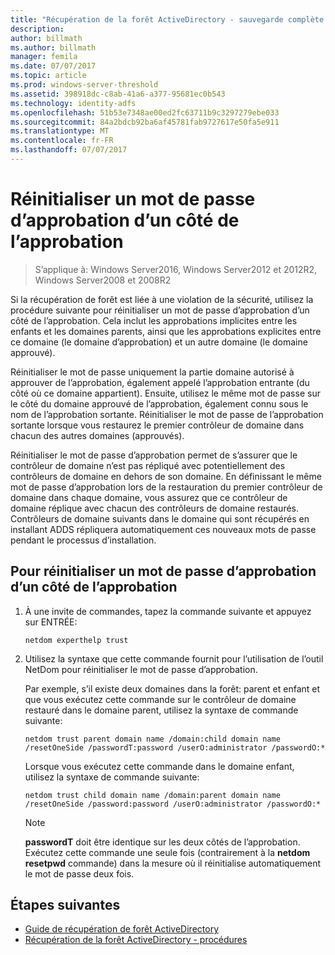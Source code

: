 ```yaml
---
title: "Récupération de la forêt ActiveDirectory - sauvegarde complète du serveur."
description: 
author: billmath
ms.author: billmath
manager: femila
ms.date: 07/07/2017
ms.topic: article
ms.prod: windows-server-threshold
ms.assetid: 398918dc-c8ab-41a6-a377-95681ec0b543
ms.technology: identity-adfs
ms.openlocfilehash: 51b53e7348ae00ed2fc63711b9c3297279ebe033
ms.sourcegitcommit: 84a2bdcb92ba6af45781fab9727617e50fa5e911
ms.translationtype: MT
ms.contentlocale: fr-FR
ms.lasthandoff: 07/07/2017
---
```

# <a name="resetting-a-trust-password-on-one-side-of-the-trust"></a>Réinitialiser un mot de passe d’approbation d’un côté de l’approbation  

>S’applique à: Windows Server2016, Windows Server2012 et 2012R2, Windows Server2008 et 2008R2

 Si la récupération de forêt est liée à une violation de la sécurité, utilisez la procédure suivante pour réinitialiser un mot de passe d’approbation d’un côté de l’approbation. Cela inclut les approbations implicites entre les enfants et les domaines parents, ainsi que les approbations explicites entre ce domaine (le domaine d’approbation) et un autre domaine (le domaine approuvé).  
  
 Réinitialiser le mot de passe uniquement la partie domaine autorisé à approuver de l’approbation, également appelé l’approbation entrante (du côté où ce domaine appartient). Ensuite, utilisez le même mot de passe sur le côté du domaine approuvé de l’approbation, également connu sous le nom de l’approbation sortante. Réinitialiser le mot de passe de l’approbation sortante lorsque vous restaurez le premier contrôleur de domaine dans chacun des autres domaines (approuvés).  
  
 Réinitialiser le mot de passe d’approbation permet de s’assurer que le contrôleur de domaine n’est pas répliqué avec potentiellement des contrôleurs de domaine en dehors de son domaine. En définissant le même mot de passe d’approbation lors de la restauration du premier contrôleur de domaine dans chaque domaine, vous assurez que ce contrôleur de domaine réplique avec chacun des contrôleurs de domaine restaurés. Contrôleurs de domaine suivants dans le domaine qui sont récupérés en installant ADDS répliquera automatiquement ces nouveaux mots de passe pendant le processus d’installation.  
  
## <a name="to-reset-a-trust-password-on-one-side-of-the-trust"></a>Pour réinitialiser un mot de passe d’approbation d’un côté de l’approbation  
  
1.  À une invite de commandes, tapez la commande suivante et appuyez sur ENTRÉE:  
  
    ```  
    netdom experthelp trust  
    ```  
  
2.  Utilisez la syntaxe que cette commande fournit pour l’utilisation de l’outil NetDom pour réinitialiser le mot de passe d’approbation.  
  
     Par exemple, s’il existe deux domaines dans la forêt: parent et enfant et que vous exécutez cette commande sur le contrôleur de domaine restauré dans le domaine parent, utilisez la syntaxe de commande suivante:  
  
    ```  
    netdom trust parent domain name /domain:child domain name /resetOneSide /passwordT:password /userO:administrator /passwordO:*  
    ```  
  
     Lorsque vous exécutez cette commande dans le domaine enfant, utilisez la syntaxe de commande suivante:  
  
    ```  
    netdom trust child domain name /domain:parent domain name /resetOneSide /password:password /userO:administrator /passwordO:*  
    ```  
  
    > [!NOTE]
    >  **passwordT** doit être identique sur les deux côtés de l’approbation. Exécutez cette commande une seule fois (contrairement à la **netdom resetpwd** commande) dans la mesure où il réinitialise automatiquement le mot de passe deux fois.  
  
## <a name="next-steps"></a>Étapes suivantes

- [Guide de récupération de forêt ActiveDirectory](AD-Forest-Recovery-Guide.md)
- [Récupération de la forêt ActiveDirectory - procédures](AD-Forest-Recovery-Procedures.md)
